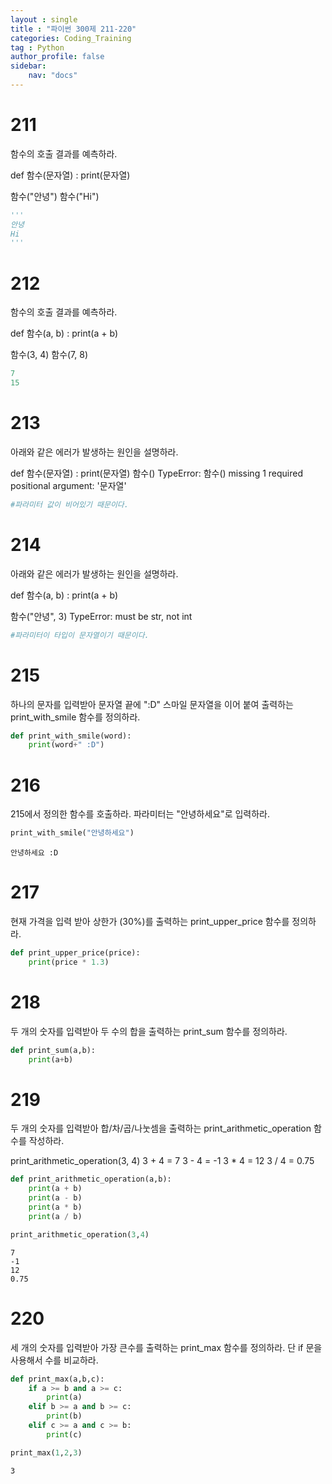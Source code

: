```yaml
---
layout : single
title : "파이썬 300제 211-220"
categories: Coding_Training
tag : Python
author_profile: false
sidebar:
    nav: "docs"
---
```

# 211
함수의 호출 결과를 예측하라.

def 함수(문자열) :
    print(문자열)

함수("안녕")
함수("Hi")


```python
'''
안녕
Hi
'''
```

# 212
함수의 호출 결과를 예측하라.

def 함수(a, b) :
    print(a + b)

함수(3, 4)
함수(7, 8)


```python
7
15
```

# 213
아래와 같은 에러가 발생하는 원인을 설명하라.

def 함수(문자열) :
    print(문자열)
함수()
TypeError: 함수() missing 1 required positional argument: '문자열'


```python
#파라미터 값이 비어있기 때문이다.
```

# 214
아래와 같은 에러가 발생하는 원인을 설명하라.

def 함수(a, b) :
    print(a + b)

함수("안녕", 3)
TypeError: must be str, not int


```python
#파라미터이 타입이 문자열이기 때문이다.
```

# 215
하나의 문자를 입력받아 문자열 끝에 ":D" 스마일 문자열을 이어 붙여 출력하는 print_with_smile 함수를 정의하라.


```python
def print_with_smile(word):
    print(word+" :D")
```

# 216
215에서 정의한 함수를 호출하라. 파라미터는 "안녕하세요"로 입력하라. 


```python
print_with_smile("안녕하세요")
```

    안녕하세요 :D
    

# 217
현재 가격을 입력 받아 상한가 (30%)를 출력하는 print_upper_price 함수를 정의하라.


```python
def print_upper_price(price):
    print(price * 1.3)
```

# 218
두 개의 숫자를 입력받아 두 수의 합을 출력하는 print_sum 함수를 정의하라.


```python
def print_sum(a,b):
    print(a+b)
```

# 219
두 개의 숫자를 입력받아 합/차/곱/나눗셈을 출력하는 print_arithmetic_operation 함수를 작성하라.

print_arithmetic_operation(3, 4)
3 + 4 = 7
3 - 4 = -1
3 * 4 = 12
3 / 4 = 0.75


```python
def print_arithmetic_operation(a,b):
    print(a + b)
    print(a - b)
    print(a * b)
    print(a / b)
```


```python
print_arithmetic_operation(3,4)
```

    7
    -1
    12
    0.75
    

# 220
세 개의 숫자를 입력받아 가장 큰수를 출력하는 print_max 함수를 정의하라. 단 if 문을 사용해서 수를 비교하라.


```python
def print_max(a,b,c):
    if a >= b and a >= c:
        print(a)
    elif b >= a and b >= c:
        print(b)
    elif c >= a and c >= b:
        print(c)
```


```python
print_max(1,2,3)
```

    3
    

